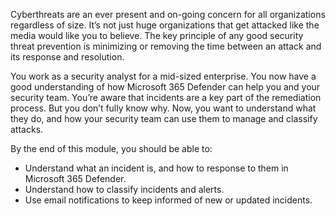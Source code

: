 Cyberthreats are an ever present and on-going concern for all organizations regardless of size.  It’s not just huge organizations that get attacked like the media would like you to believe. The key principle of any good security threat prevention is minimizing or removing the time between an attack and its response and resolution.

You work as a security analyst for a mid-sized enterprise.  You now have a good understanding of how Microsoft 365 Defender can help you and your security team.  You’re aware that incidents are a key part of the remediation process. But you don’t fully know why. Now, you want to understand what they do, and how your security team can use them to manage and classify attacks.

By the end of this module, you should be able to:

- Understand what an incident is, and how to response to them in Microsoft 365 Defender.
- Understand how to classify incidents and alerts.
- Use email notifications to keep informed of new or updated incidents.
